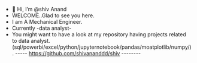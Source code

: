 - 👋 Hi, I’m @shiv Anand
- WELCOME..Glad to see you here.
- I am A Mechanical Engineer.
- Currently -data analyst-
- You might want to have a look at my repository having projects related to data analyst.
  (sql/powerbi/excel/python/jupyternotebook/pandas/moatplotlib/numpy/).
-----          https://github.com/shivananddd/shiv       --------



<!---
shivananddd/shivananddd is a ✨ special ✨ repository because its `README.md` (this file) appears on your GitHub profile.
You can click the Preview link to take a look at your changes.
--->
